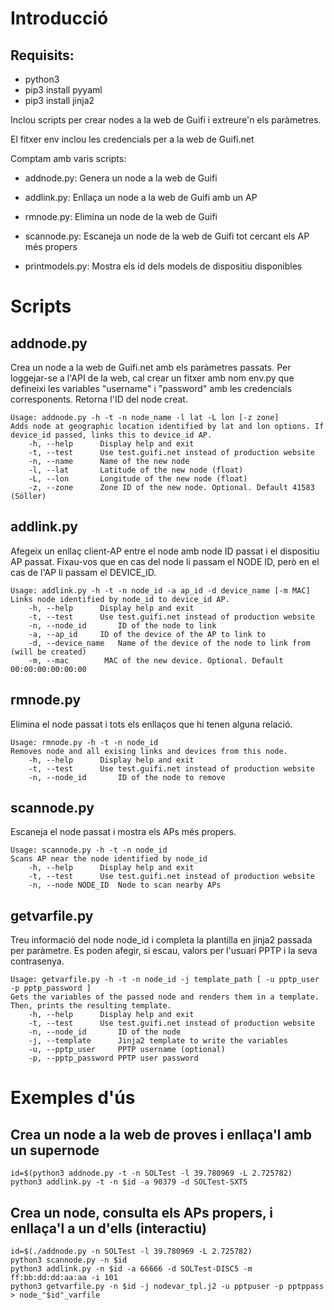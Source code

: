 # Introducció

## Requisits:
* python3
* pip3 install pyyaml
* pip3 install jinja2


Inclou scripts per crear nodes a la web de Guifi i extreure'n els paràmetres.

El fitxer env inclou les credencials per a la web de Guifi.net

Comptam amb varis scripts:

* addnode.py: Genera un node a la web de Guifi

* addlink.py: Enllaça un node a la web de Guifi amb un AP

* rmnode.py: Elimina un node de la web de Guifi

* scannode.py: Escaneja un node de la web de Guifi tot cercant els AP més propers 

* printmodels.py: Mostra els id dels models de dispositiu disponibles


# Scripts

## addnode.py

Crea un node a la web de Guifi.net amb els paràmetres passats. Per loggejar-se a l'API de la web, cal crear un fitxer amb nom env.py que defineixi les variables "username" i "password" amb les credencials corresponents. Retorna l'ID del node creat.

```
Usage: addnode.py -h -t -n node_name -l lat -L lon [-z zone]
Adds node at geographic location identified by lat and lon options. If device_id passed, links this to device_id AP.
    -h, --help      Display help and exit
    -t, --test      Use test.guifi.net instead of production website
    -n, --name      Name of the new node
    -l, --lat       Latitude of the new node (float)
    -L, --lon       Longitude of the new node (float)
    -z, --zone      Zone ID of the new node. Optional. Default 41583 (Sóller)
```

## addlink.py

Afegeix un enllaç client-AP entre el node amb node ID passat i el dispositiu AP passat. Fixau-vos que en cas del node li passam el NODE ID, però en el cas de l'AP li passam el DEVICE_ID.

```
Usage: addlink.py -h -t -n node_id -a ap_id -d device_name [-m MAC]
Links node identified by node_id to device_id AP.
    -h, --help      Display help and exit
    -t, --test      Use test.guifi.net instead of production website
    -n, --node_id       ID of the node to link
    -a, --ap_id     ID of the device of the AP to link to
    -d, --device_name   Name of the device of the node to link from (will be created)
    -m, --mac        MAC of the new device. Optional. Default 00:00:00:00:00:00
```

## rmnode.py

Elimina el node passat i tots els enllaços que hi tenen alguna relació.

```
Usage: rmnode.py -h -t -n node_id
Removes node and all exising links and devices from this node.
    -h, --help      Display help and exit
    -t, --test      Use test.guifi.net instead of production website
    -n, --node_id       ID of the node to remove
```

## scannode.py

Escaneja el node passat i mostra els APs més propers.

```
Usage: scannode.py -h -t -n node_id
Scans AP near the node identified by node_id
    -h, --help      Display help and exit
    -t, --test      Use test.guifi.net instead of production website
    -n, --node NODE_ID  Node to scan nearby APs
```

## getvarfile.py
Treu informació del node node_id i completa la plantilla en jinja2 passada per paràmetre. Es poden afegir, si escau,
valors per l'usuari PPTP i la seva contrasenya.

```
Usage: getvarfile.py -h -t -n node_id -j template_path [ -u pptp_user -p pptp_password ]
Gets the variables of the passed node and renders them in a template. Then, prints the resulting template.
	-h, --help		Display help and exit
	-t, --test		Use test.guifi.net instead of production website
	-n, --node_id		ID of the node
	-j, --template		Jinja2 template to write the variables
	-u, --pptp_user		PPTP username (optional)
	-p, --pptp_password	PPTP user password
```




# Exemples d'ús

## Crea un node a la web de proves i enllaça'l amb un supernode

```
id=$(python3 addnode.py -t -n SOLTest -l 39.780969 -L 2.725782)
python3 addlink.py -t -n $id -a 90379 -d SOLTest-SXT5
```

## Crea un node, consulta els APs propers, i enllaça'l a un d'ells (interactiu)

```
id=$(./addnode.py -n SOLTest -l 39.780969 -L 2.725782)
python3 scannode.py -n $id
python3 addlink.py -n $id -a 66666 -d SOLTest-DISC5 -m ff:bb:dd:dd:aa:aa -i 101
python3 getvarfile.py -n $id -j nodevar_tpl.j2 -u pptpuser -p pptppass > node_"$id"_varfile
```


